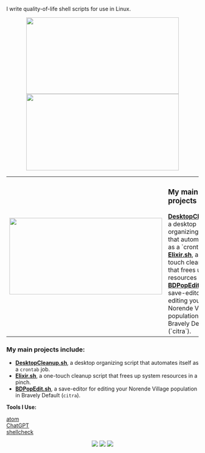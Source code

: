 I write quality-of-life shell scripts for use in Linux.
<div align="center"><img height="200px" width="400px" src="https://github-readme-stats.vercel.app/api/top-langs/?username=ifgremlinthen&layout=compact&theme=vision-friendly-dark"/><img height="200px" width="400px" src="http://github-readme-streak-stats.herokuapp.com?user=ifgremlinthen&theme=merko&hide_border=true"/>
</div>

<table align="center" style="border-collapse: collapse;"><tr><td width=50%><img height="200px" width="400px" src="https://github-readme-stats.vercel.app/api/top-langs/?username=ifgremlinthen&layout=compact&theme=vision-friendly-dark"/></td><td width=50%><h3>My main projects include:</h3>
<b><a href="https://github.com/IfGremlinThen/DesktopCleanup.sh">DesktopCleanup.sh</a></b>, a desktop organizing script that automates itself as a `crontab` job.<br>
<b><a href="https://github.com/IfGremlinThen/Elixir.sh">Elixir.sh</a></b>, a one-touch cleanup script that frees up system resources in a pinch.<br>
<b><a href="https://github.com/IfGremlinThen/BDPopEdit.sh">BDPopEdit.sh</a></b>, a save-editor for editing your Norende Village population in Bravely Default (`citra`).</td></tr></table>
    
### My main projects include:
- **<a href="https://github.com/IfGremlinThen/DesktopCleanup.sh">DesktopCleanup.sh</a>**, a desktop organizing script that automates itself as a `crontab` job.
- **<a href="https://github.com/IfGremlinThen/Elixir.sh">Elixir.sh</a>**, a one-touch cleanup script that frees up system resources in a pinch.
- **<a href="https://github.com/IfGremlinThen/BDPopEdit.sh">BDPopEdit.sh</a>**, a save-editor for editing your Norende Village population in Bravely Default (`citra`).


**Tools I Use:**

<a href="https://github.com/atom/atom">atom</a>\
<a href="https://github.com/lencx/ChatGPT">ChatGPT</a>\
<a href="https://github.com/koalaman/shellcheck">shellcheck</a>

<div align=center><img src="https://img.shields.io/badge/Shell_Script-121011?style=for-the-badge&logo=gnu-bash&logoColor=white">  <img src="https://img.shields.io/badge/Atom-66595C?style=for-the-badge&logo=Atom&logoColor=white">  <img src="https://img.shields.io/badge/Linux_Mint-87CF3E?style=for-the-badge&logo=linux-mint&logoColor=white"></div>
